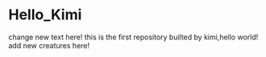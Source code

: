 Hello_Kimi
==========

change new text here!
this is the first repository builted by kimi,hello world!
add new creatures here!

